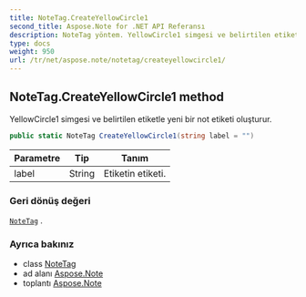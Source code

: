 ```yaml
---
title: NoteTag.CreateYellowCircle1
second_title: Aspose.Note for .NET API Referansı
description: NoteTag yöntem. YellowCircle1 simgesi ve belirtilen etiketle yeni bir not etiketi oluşturur.
type: docs
weight: 950
url: /tr/net/aspose.note/notetag/createyellowcircle1/
---
```

## NoteTag.CreateYellowCircle1 method

YellowCircle1 simgesi ve belirtilen etiketle yeni bir not etiketi oluşturur.

```csharp
public static NoteTag CreateYellowCircle1(string label = "")
```

| Parametre | Tip | Tanım |
| --- | --- | --- |
| label | String | Etiketin etiketi. |

### Geri dönüş değeri

[`NoteTag`](../) .

### Ayrıca bakınız

* class [NoteTag](../)
* ad alanı [Aspose.Note](../../notetag/)
* toplantı [Aspose.Note](../../../)


